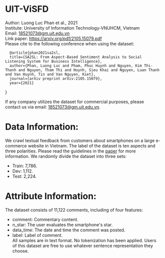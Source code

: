 # UIT-ViSFD
Author: Luong Luc Phan et al., 2021 \
Institute: University of Information Technology-VNUHCM, Vietnam\
Email: 18521073@gm.uit.edu.vn\
Link paper: https://arxiv.org/pdf/2105.15079.pdf \
Please cite to the following conference when using the dataset:

      @article{phan2021sa2sl,
      title={SA2SL: From Aspect-Based Sentiment Analysis to Social Listening System for Business Intelligence},
      author={Phan, Luong Luc and Pham, Phuc Huynh and Nguyen, Kim Thi-Thanh and Nguyen, Tham Thi and Huynh, Sieu Khai and Nguyen, Luan Thanh and Van Huynh, Tin and Van Nguyen, Kiet},
      journal={arXiv preprint arXiv:2105.15079},
      year={2021}
}

If any company utilizes the dataset for commercial purposes, please contact us via email: 18521073@gm.uit.edu.vn.
# Data Information:
We crawl textual feedback from customers about smartphones on a large e-commerce website in Vietnam. The label of the dataset is ten aspects and three polarities. Please read the guidelines in the [paper](https://arxiv.org/pdf/2105.15079.pdf) for more information. We randomly divide the dataset into three sets: 
- Train: 7,786.
- Dev: 1,112.
- Test: 2,224.
# Attribute Information:
The dataset consists of 11,122 comments, including of four features:
- comment: Commentary content.
- n_star: The user evaluates the smartphone's star.
- data_time: The date and time the comment was posted.
- label: Label of comment.\
All samples are in text format. No tokenization has been applied. Users of this dataset are free to use whatever sentence representation they choose.  
  
  
